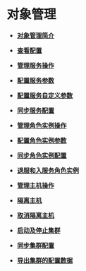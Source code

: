 # 对象管理<a name="ZH-CN_TOPIC_0035251698"></a>

-   **[对象管理简介](对象管理简介.md)**  

-   **[查看配置](查看配置.md)**  

-   **[管理服务操作](管理服务操作.md)**  

-   **[配置服务参数](配置服务参数.md)**  

-   **[配置服务自定义参数](配置服务自定义参数.md)**  

-   **[同步服务配置](同步服务配置.md)**  

-   **[管理角色实例操作](管理角色实例操作.md)**  

-   **[配置角色实例参数](配置角色实例参数.md)**  

-   **[同步角色实例配置](同步角色实例配置.md)**  

-   **[退服和入服务角色实例](退服和入服务角色实例.md)**  

-   **[管理主机操作](管理主机操作.md)**  

-   **[隔离主机](隔离主机.md)**  

-   **[取消隔离主机](取消隔离主机.md)**  

-   **[启动及停止集群](启动及停止集群.md)**  

-   **[同步集群配置](同步集群配置.md)**  

-   **[导出集群的配置数据](导出集群的配置数据.md)**  


